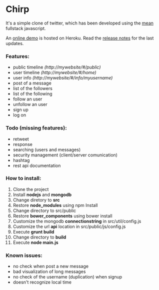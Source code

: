 # Chirp

It's a simple clone of twitter, which has been developed using the [mean](https://en.wikipedia.org/wiki/MEAN_(software_bundle)) fullstack javascript.

An [online demo](http://chirp.dimotta.net) is hosted on Heroku.
Read the [release notes](https://github.com/antdimot/chirp/blob/master/Releasenotes.md)
for the last updates.

### Features:
- public timeline *(http://mywebsite/#/public)*
- user timeline   *(http://mywebsite/#/home)*
- user info       *(http://mywebsite/#/info/myusername)*
- post of a message
- list of the followers
- list of the following
- follow an user
- unfollow an user
- sign up
- log on

### Todo (missing features):
- retweet
- response
- searching (users and messages)
- security management (client/server comunication)
- hashtag
- rest api documentation

### How to install:
1. Clone the project
2. Install **nodejs** and **mongodb**
3. Change diretory to **src**
4. Restore **node_modules** using npm Install
5. Change directory to src/public
6. Restore **bower_components** using bower install
7. Customize the mongodb **connectionstring** in src/util/config.js
8. Customize the url **api** location in src/public/js/config.js
9. Execute **grunt build**
10. Change directory to **build**
11. Execute **node main.js**

### Known issues:
- no check when post a new message
- bad visualization of long messages
- no check of the username (duplication) when signup
- doesn't recognize local time
